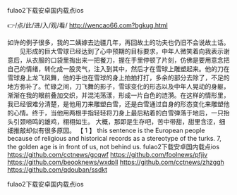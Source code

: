 
fulao2下载安卓国内载点ios




👉/点/此/进/入/观/看/ http://wencao66.com?bgkug.html




如许的例子很多，我的二姨嫁去边疆几年，再回故土的功夫也仍旧不会说故土话。
　　见形成的巨大雪球已经达到了心中预期的目标要求，中年人微笑着向我表示谢意后，从衣服的口袋里掏出来一把餐刀，握在手里停顿了片刻，仿佛是要用意念把自己的情绪，转化成一股灵气，注入到其中，然后才在雪球上雕塑起来。他的刀在雪球身上龙飞凤舞，他的手也在雪球的身上拍拍打打，多余的部分去除了，不足的地方弥补了。忙碌之间，刀飞舞的影子，雪球变化的形态以及中年人晃动的身躯，渐渐在我的眼前叠加交织，并混沌荡漾，形成一片白色的涟漪。在这样的情形里，我已经很难分清楚，是他用刀来雕塑白雪，还是白雪通过自身的形态变化来雕塑他的心情。终于，当他用两根手指轻轻将刀身上最后粘着的白雪弹落于地后，一只抬头引颈啼鸣的雄鸡，栩栩如生。
大概，那即是生存吧，苦中带甜，甜里含涩，细细推敲却似有很多原因。
【 1 】 this sentence is the European people because of religious and historical records as a stereotype of the turks.
7, the golden age is in front of us, not behind us.
fulao2下载安卓国内载点ios https://github.com/cctnews/gcqwf
https://github.com/foolnews/pfjiv
https://github.com/beooknews/wxdpll
https://github.com/cctnews/zhzggh
https://github.com/qdouban/ssdkt





fulao2下载安卓国内载点ios
